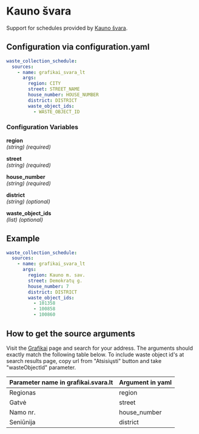 # Kauno švara

Support for schedules provided by [Kauno švara](https://svara.lt).

## Configuration via configuration.yaml

```yaml
waste_collection_schedule:
  sources:
    - name: grafikai_svara_lt
      args:
        region: CITY
        street: STREET_NAME
        house_number: HOUSE_NUMBER
        district: DISTRICT
        waste_object_ids:
          - WASTE_OBJECT_ID
```

### Configuration Variables

**region**<br>
*(string) (required)*

**street**<br>
*(string) (required)*

**house_number**<br>
*(string) (required)*

**district**<br>
*(string) (optional)*

**waste_object_ids**<br>
*(list) (optional)*

## Example

```yaml
waste_collection_schedule:
  sources:
    - name: grafikai_svara_lt
      args:
        region: Kauno m. sav.
        street: Demokratų g.
        house_number: 7
        district: DISTRICT
        waste_object_ids:
          - 101358
          - 100858
          - 100860
```

## How to get the source arguments

Visit the [Grafikai](http://grafikai.svara.lt) page and search for your address.  The arguments should exactly match the following table below. To include waste object id's at search results page, copy url from "Atsisiųsti" button and take "wasteObjectId" parameter.

| Parameter name in grafikai.svara.lt | Argument in yaml |
|-------------------------------------|------------------|
| Regionas                            | region            |
| Gatvė                               | street             |
| Namo nr.                            | house_number             |
| Seniūnija                           | district             |
